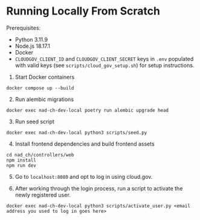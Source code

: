 # Running Locally From Scratch

Prerequisites:

- Python 3.11.9
- Node.js 18.17.1
- Docker
- `CLOUDGOV_CLIENT_ID` and `CLOUDGOV_CLIENT_SECRET` keys in `.env` populated
  with valid keys (see `scripts/cloud_gov_setup.sh`) for setup instructions.

1. Start Docker containers

```shell
docker compose up --build
```

2. Run alembic migrations

```shell
docker exec nad-ch-dev-local poetry run alembic upgrade head
```

3. Run seed script

```shell
docker exec nad-ch-dev-local python3 scripts/seed.py
```

4. Install frontend dependencies and build frontend assets

```shell
cd nad_ch/controllers/web
npm install
npm run dev
```

5. Go to `localhost:8080` and opt to log in using cloud.gov.

6. After working through the login process, run a script to activate the newly registered user.

```shell
docker exec nad-ch-dev-local python3 scripts/activate_user.py <email address you used to log in goes here>
```
